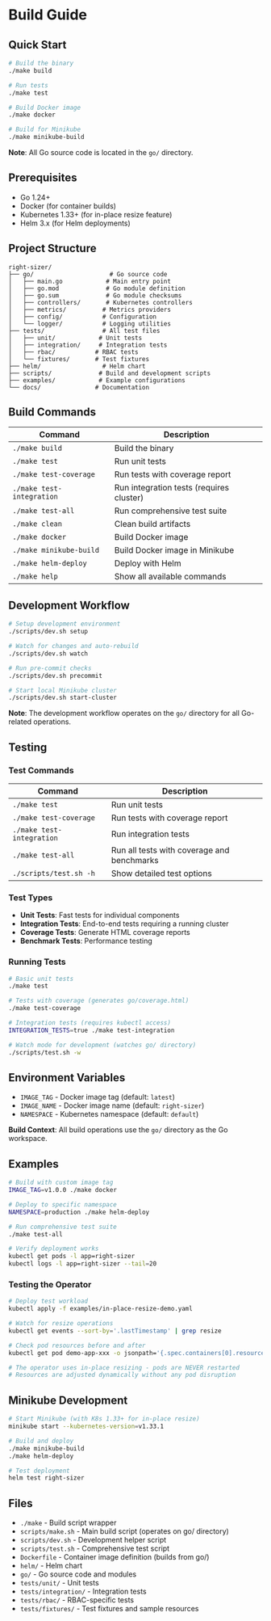 # Build Guide

## Quick Start

```bash
# Build the binary
./make build

# Run tests
./make test

# Build Docker image
./make docker

# Build for Minikube
./make minikube-build
```

**Note**: All Go source code is located in the `go/` directory.

## Prerequisites

- Go 1.24+
- Docker (for container builds)
- Kubernetes 1.33+ (for in-place resize feature)
- Helm 3.x (for Helm deployments)

## Project Structure

```
right-sizer/
├── go/                     # Go source code
│   ├── main.go            # Main entry point
│   ├── go.mod             # Go module definition
│   ├── go.sum             # Go module checksums
│   ├── controllers/       # Kubernetes controllers
│   ├── metrics/          # Metrics providers
│   ├── config/           # Configuration
│   └── logger/           # Logging utilities
├── tests/                # All test files
│   ├── unit/            # Unit tests
│   ├── integration/     # Integration tests
│   ├── rbac/           # RBAC tests
│   └── fixtures/       # Test fixtures
├── helm/                 # Helm chart
├── scripts/             # Build and development scripts
├── examples/            # Example configurations
└── docs/               # Documentation
```

## Build Commands

| Command | Description |
|---------|-------------|
| `./make build` | Build the binary |
| `./make test` | Run unit tests |
| `./make test-coverage` | Run tests with coverage report |
| `./make test-integration` | Run integration tests (requires cluster) |
| `./make test-all` | Run comprehensive test suite |
| `./make clean` | Clean build artifacts |
| `./make docker` | Build Docker image |
| `./make minikube-build` | Build Docker image in Minikube |
| `./make helm-deploy` | Deploy with Helm |
| `./make help` | Show all available commands |

## Development Workflow

```bash
# Setup development environment
./scripts/dev.sh setup

# Watch for changes and auto-rebuild
./scripts/dev.sh watch

# Run pre-commit checks
./scripts/dev.sh precommit

# Start local Minikube cluster
./scripts/dev.sh start-cluster
```

**Note**: The development workflow operates on the `go/` directory for all Go-related operations.

## Testing

### Test Commands

| Command | Description |
|---------|-------------|
| `./make test` | Run unit tests |
| `./make test-coverage` | Run tests with coverage report |
| `./make test-integration` | Run integration tests |
| `./make test-all` | Run all tests with coverage and benchmarks |
| `./scripts/test.sh -h` | Show detailed test options |

### Test Types

- **Unit Tests**: Fast tests for individual components
- **Integration Tests**: End-to-end tests requiring a running cluster  
- **Coverage Tests**: Generate HTML coverage reports
- **Benchmark Tests**: Performance testing

### Running Tests

```bash
# Basic unit tests
./make test

# Tests with coverage (generates go/coverage.html)
./make test-coverage

# Integration tests (requires kubectl access)
INTEGRATION_TESTS=true ./make test-integration

# Watch mode for development (watches go/ directory)
./scripts/test.sh -w
```

## Environment Variables

- `IMAGE_TAG` - Docker image tag (default: `latest`)
- `IMAGE_NAME` - Docker image name (default: `right-sizer`)
- `NAMESPACE` - Kubernetes namespace (default: `default`)

**Build Context**: All build operations use the `go/` directory as the Go workspace.

## Examples

```bash
# Build with custom image tag
IMAGE_TAG=v1.0.0 ./make docker

# Deploy to specific namespace
NAMESPACE=production ./make helm-deploy

# Run comprehensive test suite
./make test-all

# Verify deployment works
kubectl get pods -l app=right-sizer
kubectl logs -l app=right-sizer --tail=20
```

### Testing the Operator

```bash
# Deploy test workload
kubectl apply -f examples/in-place-resize-demo.yaml

# Watch for resize operations
kubectl get events --sort-by='.lastTimestamp' | grep resize

# Check pod resources before and after
kubectl get pod demo-app-xxx -o jsonpath='{.spec.containers[0].resources}'

# The operator uses in-place resizing - pods are NEVER restarted
# Resources are adjusted dynamically without any pod disruption
```

## Minikube Development

```bash
# Start Minikube (with K8s 1.33+ for in-place resize)
minikube start --kubernetes-version=v1.33.1

# Build and deploy
./make minikube-build
./make helm-deploy

# Test deployment
helm test right-sizer
```

## Files

- `./make` - Build script wrapper
- `scripts/make.sh` - Main build script (operates on go/ directory)
- `scripts/dev.sh` - Development helper script
- `scripts/test.sh` - Comprehensive test script
- `Dockerfile` - Container image definition (builds from go/)
- `helm/` - Helm chart
- `go/` - Go source code and modules
- `tests/unit/` - Unit tests
- `tests/integration/` - Integration tests
- `tests/rbac/` - RBAC-specific tests
- `tests/fixtures/` - Test fixtures and sample resources
